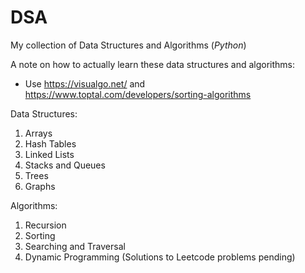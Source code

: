 # DSA
My collection of Data Structures and Algorithms (*Python*)

A note on how to actually learn these data structures and algorithms:

* Use https://visualgo.net/ and https://www.toptal.com/developers/sorting-algorithms

Data Structures:
1. Arrays
2. Hash Tables
3. Linked Lists
4. Stacks and Queues
5. Trees
6. Graphs

Algorithms:
1. Recursion
2. Sorting
3. Searching and Traversal 
4. Dynamic Programming (Solutions to Leetcode problems pending)
